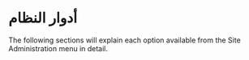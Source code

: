 # أدوار النظام

The following sections will explain each option available from the Site Administration menu in detail.